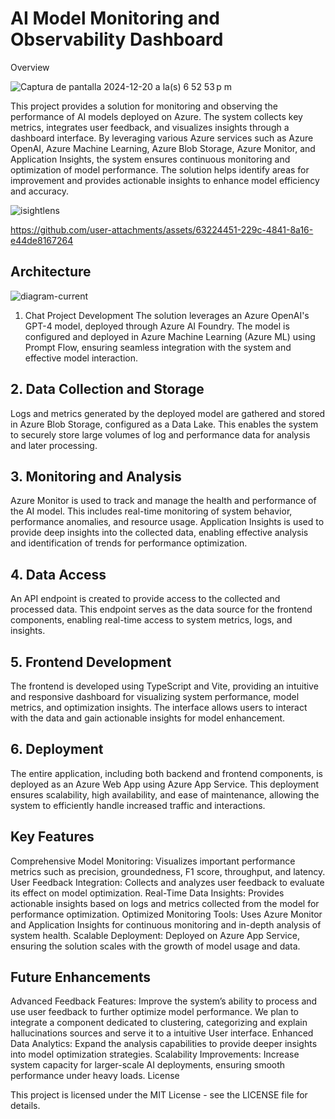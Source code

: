 # AI Model Monitoring and Observability Dashboard
Overview

![Captura de pantalla 2024-12-20 a la(s) 6 52 53 p m](https://github.com/user-attachments/assets/52162a23-ac86-448b-9fdb-8a62536292c0)



This project provides a solution for monitoring and observing the performance of AI models deployed on Azure. The system collects key metrics, integrates user feedback, and visualizes insights through a dashboard interface. By leveraging various Azure services such as Azure OpenAI, Azure Machine Learning, Azure Blob Storage, Azure Monitor, and Application Insights, the system ensures continuous monitoring and optimization of model performance. The solution helps identify areas for improvement and provides actionable insights to enhance model efficiency and accuracy.

![isightlens](https://github.com/user-attachments/assets/1e81f3e6-6442-47c6-ada1-03ce046a000a)


https://github.com/user-attachments/assets/63224451-229c-4841-8a16-e44de8167264

## Architecture

![diagram-current](https://github.com/user-attachments/assets/79f5a0f7-2291-4c96-a6fd-cc22c76f212a)

1. Chat Project Development
The solution leverages an Azure OpenAI's GPT-4 model, deployed through Azure AI Foundry. The model is configured and deployed in Azure Machine Learning (Azure ML) using Prompt Flow, ensuring seamless integration with the system and effective model interaction.


## 2. Data Collection and Storage
Logs and metrics generated by the deployed model are gathered and stored in Azure Blob Storage, configured as a Data Lake. This enables the system to securely store large volumes of log and performance data for analysis and later processing.

## 3. Monitoring and Analysis
Azure Monitor is used to track and manage the health and performance of the AI model. This includes real-time monitoring of system behavior, performance anomalies, and resource usage. Application Insights is used to provide deep insights into the collected data, enabling effective analysis and identification of trends for performance optimization.

## 4. Data Access
An API endpoint is created to provide access to the collected and processed data. This endpoint serves as the data source for the frontend components, enabling real-time access to system metrics, logs, and insights.

## 5. Frontend Development
The frontend is developed using TypeScript and Vite, providing an intuitive and responsive dashboard for visualizing system performance, model metrics, and optimization insights. The interface allows users to interact with the data and gain actionable insights for model enhancement.

## 6. Deployment
The entire application, including both backend and frontend components, is deployed as an Azure Web App using Azure App Service. This deployment ensures scalability, high availability, and ease of maintenance, allowing the system to efficiently handle increased traffic and interactions.

## Key Features
Comprehensive Model Monitoring: Visualizes important performance metrics such as precision, groundedness, F1 score, throughput, and latency.
User Feedback Integration: Collects and analyzes user feedback to evaluate its effect on model optimization.
Real-Time Data Insights: Provides actionable insights based on logs and metrics collected from the model for performance optimization.
Optimized Monitoring Tools: Uses Azure Monitor and Application Insights for continuous monitoring and in-depth analysis of system health.
Scalable Deployment: Deployed on Azure App Service, ensuring the solution scales with the growth of model usage and data.


## Future Enhancements
Advanced Feedback Features: Improve the system’s ability to process and use user feedback to further optimize model performance. We plan to integrate a component dedicated to clustering, categorizing and explain hallucinations sources and serve it to a intuitive User interface.
Enhanced Data Analytics: Expand the analysis capabilities to provide deeper insights into model optimization strategies.
Scalability Improvements: Increase system capacity for larger-scale AI deployments, ensuring smooth performance under heavy loads.
License

This project is licensed under the MIT License - see the LICENSE file for details.
